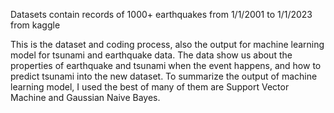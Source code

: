Datasets contain records of 1000+ earthquakes from 1/1/2001 to 1/1/2023 from kaggle

This is the dataset and coding process, also the output for machine learning model for tsunami and earthquake data. The data show us about the properties of earthquake and tsunami when the event happens, and how to predict tsunami into the new dataset.
To summarize the output of machine learning model, I used the best of many of them are Support Vector Machine and Gaussian Naive Bayes.
